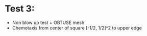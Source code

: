 # Test 3:
- Non blow up test + OBTUSE mesh
- Chemotaxis from center of square [-1/2, 1/2]^2 to upper edge
